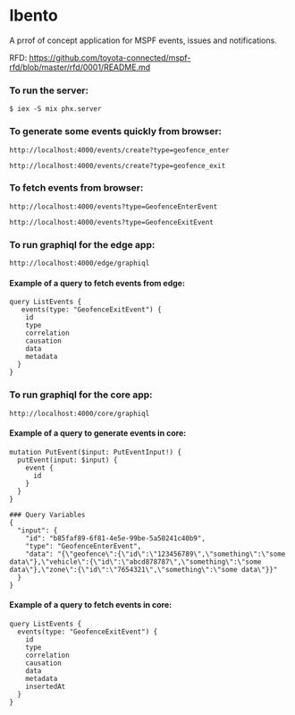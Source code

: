 # Ibento
A prrof of concept application for MSPF events, issues and notifications.

RFD: https://github.com/toyota-connected/mspf-rfd/blob/master/rfd/0001/README.md

### To run the server:
```
$ iex -S mix phx.server
```

### To generate some events quickly from browser:

```
http://localhost:4000/events/create?type=geofence_enter

http://localhost:4000/events/create?type=geofence_exit
```

### To fetch events from browser:

```
http://localhost:4000/events?type=GeofenceEnterEvent

http://localhost:4000/events?type=GeofenceExitEvent
```

### To run graphiql for the edge app:
```
http://localhost:4000/edge/graphiql
```

#### Example of a query to fetch events from edge:
```
query ListEvents {
   events(type: "GeofenceExitEvent") {
    id
    type
    correlation
    causation
    data
    metadata
  }
}
```

### To run graphiql for the core app:
```
http://localhost:4000/core/graphiql
```

#### Example of a query to generate events in core:
```
mutation PutEvent($input: PutEventInput!) {
  putEvent(input: $input) {
    event {
      id
    }
  }
}

### Query Variables
{
  "input": {
    "id": "b85faf89-6f81-4e5e-99be-5a50241c40b9",
    "type": "GeofenceEnterEvent",
    "data": "{\"geofence\":{\"id\":\"123456789\",\"something\":\"some data\"},\"vehicle\":{\"id\":\"abcd878787\",\"something\":\"some data\"},\"zone\":{\"id\":\"7654321\",\"something\":\"some data\"}}"
  }
}
```

#### Example of a query to fetch events in core:
```
query ListEvents {
  events(type: "GeofenceExitEvent") {
    id
    type
    correlation
    causation
    data
    metadata
    insertedAt
  }
}
```